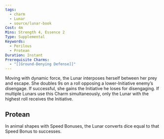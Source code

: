 ```yaml
---
tags:
  - charm
  - Lunar
  - source/lunar-book
Cost: 4m
Mins: Strength 4, Essence 2
Type: Supplemental
Keywords:
  - Perilous
  - Protean
Duration: Instant
Prerequisite Charms:
  - "[[Ground-Denying Defense]]"
---
```

Moving with dynamic force, the Lunar interposes herself between her prey and escape. She doubles 9s on a roll opposing a lower-Initiative enemy’s disengage. If successful, she gains the Initiative he loses for disengaging. If multiple Lunars use this Charm simultaneously, only the Lunar with the highest roll receives the Initiative. 
## Protean 

In animal shapes with Speed Bonuses, the Lunar converts dice equal to that Speed Bonus to successes.